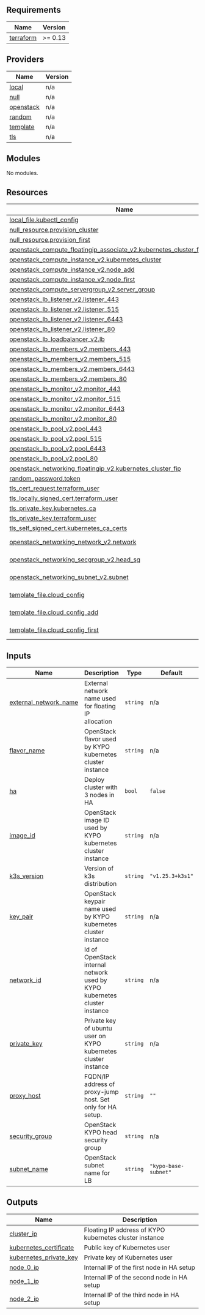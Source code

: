<!-- BEGIN_TF_DOCS -->
## Requirements

| Name | Version |
|------|---------|
| <a name="requirement_terraform"></a> [terraform](#requirement\_terraform) | >= 0.13 |

## Providers

| Name | Version |
|------|---------|
| <a name="provider_local"></a> [local](#provider\_local) | n/a |
| <a name="provider_null"></a> [null](#provider\_null) | n/a |
| <a name="provider_openstack"></a> [openstack](#provider\_openstack) | n/a |
| <a name="provider_random"></a> [random](#provider\_random) | n/a |
| <a name="provider_template"></a> [template](#provider\_template) | n/a |
| <a name="provider_tls"></a> [tls](#provider\_tls) | n/a |

## Modules

No modules.

## Resources

| Name | Type |
|------|------|
| [local_file.kubectl_config](https://registry.terraform.io/providers/hashicorp/local/latest/docs/resources/file) | resource |
| [null_resource.provision_cluster](https://registry.terraform.io/providers/hashicorp/null/latest/docs/resources/resource) | resource |
| [null_resource.provision_first](https://registry.terraform.io/providers/hashicorp/null/latest/docs/resources/resource) | resource |
| [openstack_compute_floatingip_associate_v2.kubernetes_cluster_fip_association](https://registry.terraform.io/providers/terraform-provider-openstack/openstack/latest/docs/resources/compute_floatingip_associate_v2) | resource |
| [openstack_compute_instance_v2.kubernetes_cluster](https://registry.terraform.io/providers/terraform-provider-openstack/openstack/latest/docs/resources/compute_instance_v2) | resource |
| [openstack_compute_instance_v2.node_add](https://registry.terraform.io/providers/terraform-provider-openstack/openstack/latest/docs/resources/compute_instance_v2) | resource |
| [openstack_compute_instance_v2.node_first](https://registry.terraform.io/providers/terraform-provider-openstack/openstack/latest/docs/resources/compute_instance_v2) | resource |
| [openstack_compute_servergroup_v2.server_group](https://registry.terraform.io/providers/terraform-provider-openstack/openstack/latest/docs/resources/compute_servergroup_v2) | resource |
| [openstack_lb_listener_v2.listener_443](https://registry.terraform.io/providers/terraform-provider-openstack/openstack/latest/docs/resources/lb_listener_v2) | resource |
| [openstack_lb_listener_v2.listener_515](https://registry.terraform.io/providers/terraform-provider-openstack/openstack/latest/docs/resources/lb_listener_v2) | resource |
| [openstack_lb_listener_v2.listener_6443](https://registry.terraform.io/providers/terraform-provider-openstack/openstack/latest/docs/resources/lb_listener_v2) | resource |
| [openstack_lb_listener_v2.listener_80](https://registry.terraform.io/providers/terraform-provider-openstack/openstack/latest/docs/resources/lb_listener_v2) | resource |
| [openstack_lb_loadbalancer_v2.lb](https://registry.terraform.io/providers/terraform-provider-openstack/openstack/latest/docs/resources/lb_loadbalancer_v2) | resource |
| [openstack_lb_members_v2.members_443](https://registry.terraform.io/providers/terraform-provider-openstack/openstack/latest/docs/resources/lb_members_v2) | resource |
| [openstack_lb_members_v2.members_515](https://registry.terraform.io/providers/terraform-provider-openstack/openstack/latest/docs/resources/lb_members_v2) | resource |
| [openstack_lb_members_v2.members_6443](https://registry.terraform.io/providers/terraform-provider-openstack/openstack/latest/docs/resources/lb_members_v2) | resource |
| [openstack_lb_members_v2.members_80](https://registry.terraform.io/providers/terraform-provider-openstack/openstack/latest/docs/resources/lb_members_v2) | resource |
| [openstack_lb_monitor_v2.monitor_443](https://registry.terraform.io/providers/terraform-provider-openstack/openstack/latest/docs/resources/lb_monitor_v2) | resource |
| [openstack_lb_monitor_v2.monitor_515](https://registry.terraform.io/providers/terraform-provider-openstack/openstack/latest/docs/resources/lb_monitor_v2) | resource |
| [openstack_lb_monitor_v2.monitor_6443](https://registry.terraform.io/providers/terraform-provider-openstack/openstack/latest/docs/resources/lb_monitor_v2) | resource |
| [openstack_lb_monitor_v2.monitor_80](https://registry.terraform.io/providers/terraform-provider-openstack/openstack/latest/docs/resources/lb_monitor_v2) | resource |
| [openstack_lb_pool_v2.pool_443](https://registry.terraform.io/providers/terraform-provider-openstack/openstack/latest/docs/resources/lb_pool_v2) | resource |
| [openstack_lb_pool_v2.pool_515](https://registry.terraform.io/providers/terraform-provider-openstack/openstack/latest/docs/resources/lb_pool_v2) | resource |
| [openstack_lb_pool_v2.pool_6443](https://registry.terraform.io/providers/terraform-provider-openstack/openstack/latest/docs/resources/lb_pool_v2) | resource |
| [openstack_lb_pool_v2.pool_80](https://registry.terraform.io/providers/terraform-provider-openstack/openstack/latest/docs/resources/lb_pool_v2) | resource |
| [openstack_networking_floatingip_v2.kubernetes_cluster_fip](https://registry.terraform.io/providers/terraform-provider-openstack/openstack/latest/docs/resources/networking_floatingip_v2) | resource |
| [random_password.token](https://registry.terraform.io/providers/hashicorp/random/latest/docs/resources/password) | resource |
| [tls_cert_request.terraform_user](https://registry.terraform.io/providers/hashicorp/tls/latest/docs/resources/cert_request) | resource |
| [tls_locally_signed_cert.terraform_user](https://registry.terraform.io/providers/hashicorp/tls/latest/docs/resources/locally_signed_cert) | resource |
| [tls_private_key.kubernetes_ca](https://registry.terraform.io/providers/hashicorp/tls/latest/docs/resources/private_key) | resource |
| [tls_private_key.terraform_user](https://registry.terraform.io/providers/hashicorp/tls/latest/docs/resources/private_key) | resource |
| [tls_self_signed_cert.kubernetes_ca_certs](https://registry.terraform.io/providers/hashicorp/tls/latest/docs/resources/self_signed_cert) | resource |
| [openstack_networking_network_v2.network](https://registry.terraform.io/providers/terraform-provider-openstack/openstack/latest/docs/data-sources/networking_network_v2) | data source |
| [openstack_networking_secgroup_v2.head_sg](https://registry.terraform.io/providers/terraform-provider-openstack/openstack/latest/docs/data-sources/networking_secgroup_v2) | data source |
| [openstack_networking_subnet_v2.subnet](https://registry.terraform.io/providers/terraform-provider-openstack/openstack/latest/docs/data-sources/networking_subnet_v2) | data source |
| [template_file.cloud_config](https://registry.terraform.io/providers/hashicorp/template/latest/docs/data-sources/file) | data source |
| [template_file.cloud_config_add](https://registry.terraform.io/providers/hashicorp/template/latest/docs/data-sources/file) | data source |
| [template_file.cloud_config_first](https://registry.terraform.io/providers/hashicorp/template/latest/docs/data-sources/file) | data source |

## Inputs

| Name | Description | Type | Default | Required |
|------|-------------|------|---------|:--------:|
| <a name="input_external_network_name"></a> [external\_network\_name](#input\_external\_network\_name) | External network name used for floating IP allocation | `string` | n/a | yes |
| <a name="input_flavor_name"></a> [flavor\_name](#input\_flavor\_name) | OpenStack flavor used by KYPO kubernetes cluster instance | `string` | n/a | yes |
| <a name="input_ha"></a> [ha](#input\_ha) | Deploy cluster with 3 nodes in HA | `bool` | `false` | no |
| <a name="input_image_id"></a> [image\_id](#input\_image\_id) | OpenStack image ID used by KYPO kubernetes cluster instance | `string` | n/a | yes |
| <a name="input_k3s_version"></a> [k3s\_version](#input\_k3s\_version) | Version of k3s distribution | `string` | `"v1.25.3+k3s1"` | no |
| <a name="input_key_pair"></a> [key\_pair](#input\_key\_pair) | OpenStack keypair name used by KYPO kubernetes cluster instance | `string` | n/a | yes |
| <a name="input_network_id"></a> [network\_id](#input\_network\_id) | Id of OpenStack internal network used by KYPO kubernetes cluster instance | `string` | n/a | yes |
| <a name="input_private_key"></a> [private\_key](#input\_private\_key) | Private key of ubuntu user on KYPO kubernetes cluster instance | `string` | n/a | yes |
| <a name="input_proxy_host"></a> [proxy\_host](#input\_proxy\_host) | FQDN/IP address of proxy-jump host. Set only for HA setup. | `string` | `""` | no |
| <a name="input_security_group"></a> [security\_group](#input\_security\_group) | OpenStack KYPO head security group | `string` | n/a | yes |
| <a name="input_subnet_name"></a> [subnet\_name](#input\_subnet\_name) | OpenStack subnet name for LB | `string` | `"kypo-base-subnet"` | no |

## Outputs

| Name | Description |
|------|-------------|
| <a name="output_cluster_ip"></a> [cluster\_ip](#output\_cluster\_ip) | Floating IP address of KYPO kubernetes cluster instance |
| <a name="output_kubernetes_certificate"></a> [kubernetes\_certificate](#output\_kubernetes\_certificate) | Public key of Kubernetes user |
| <a name="output_kubernetes_private_key"></a> [kubernetes\_private\_key](#output\_kubernetes\_private\_key) | Private key of Kubernetes user |
| <a name="output_node_0_ip"></a> [node\_0\_ip](#output\_node\_0\_ip) | Internal IP of the first node in HA setup |
| <a name="output_node_1_ip"></a> [node\_1\_ip](#output\_node\_1\_ip) | Internal IP of the second node in HA setup |
| <a name="output_node_2_ip"></a> [node\_2\_ip](#output\_node\_2\_ip) | Internal IP of the third node in HA setup |
<!-- END_TF_DOCS -->
